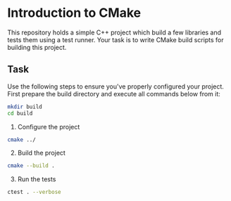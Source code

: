 # Introduction to CMake

This repository holds a simple C++ project which build a few libraries and tests them using a test runner. Your task is to write CMake build scripts
for building this project.

## Task

Use the following steps to ensure you've properly configured your project. First prepare the build directory and execute all commands below from it:

```bash
mkdir build
cd build
```

1. Configure the project

```bash
cmake ../
```

2. Build the project

```bash
cmake --build .
```

3. Run the tests

```bash
ctest . --verbose
```
